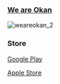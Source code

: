 ### [We are Okan](https://weareokan.com/)

![weareokan_2](https://user-images.githubusercontent.com/13637191/120913798-0dbee200-c657-11eb-9b30-98e517216742.jpg)

### Store

[Google Play](https://play.google.com/store/apps/dev?id=7242794089742642803&hl)

[Apple Store](https://apps.apple.com/us/)

<!--
**silexcorp/silexcorp** is a ✨ _special_ ✨ repository because its `README.md` (this file) appears on your GitHub profile.

Here are some ideas to get you started:

- 🔭 I’m currently working on ...
- 🌱 I’m currently learning ...
- 👯 I’m looking to collaborate on ...
- 🤔 I’m looking for help with ...
- 💬 Ask me about ...
- 📫 How to reach me: ...
- 😄 Pronouns: ...
- ⚡ Fun fact: ...
-->
